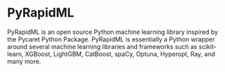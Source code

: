 # PyRapidML
PyRapidML is an open source Python machine learning library inspired by the Pycaret Python Package.
PyRapidML is essentially a Python wrapper around several machine learning libraries and frameworks such as scikit-learn, XGBoost, LightGBM, CatBoost, spaCy, Optuna, Hyperopt, Ray, and many more.
